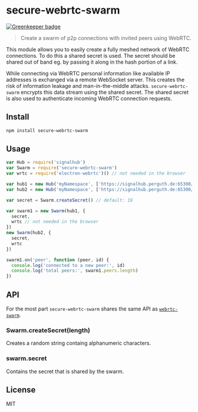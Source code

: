 # secure-webrtc-swarm

[![Greenkeeper badge](https://badges.greenkeeper.io/perguth/secure-webrtc-swarm.svg)](https://greenkeeper.io/)

> Create a swarm of p2p connections with invited peers using WebRTC.

This module allows you to easily create a fully meshed network of WebRTC connections. To do this a shared secret is used. The secret should be shared out of band eg. by passing it along in the hash portion of a link.

While connecting via WebRTC personal information like available IP addresses is exchanged via a remote WebSocket server. This creates the risk of information leakage and man-in-the-middle attacks. `secure-webrtc-swarm` encrypts this data stream using the shared secret. The shared secret is also used to authenticate incoming WebRTC connection requests.

## Install

```sh
npm install secure-webrtc-swarm
```

## Usage

```js
var Hub = require('signalhub')
var Swarm = require('secure-webrtc-swarm')
var wrtc = require('electron-webrtc')() // not needed in the browser

var hub1 = new Hub('myNamespace', ['https://signalhub.perguth.de:65300/'])
var hub2 = new Hub('myNamespace', ['https://signalhub.perguth.de:65300/'])

var secret = Swarm.createSecret() // default: 16

var swarm1 = new Swarm(hub1, {
  secret,
  wrtc // not needed in the browser
})
new Swarm(hub2, {
  secret,
  wrtc
})

swarm1.on('peer', function (peer, id) {
  console.log('connected to a new peer:', id)
  console.log('total peers:', swarm1.peers.length)
})
```

## API

For the most part `secure-webrtc-swarm` shares the same API as [`webrtc-swarm`](https://github.com/mafintosh/webrtc-swarm#api).

### Swarm.createSecret(length)

Creates a random string containg alphanumeric characters.

### swarm.secret

Contains the secret that is shared by the swarm.

## License

MIT
